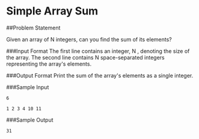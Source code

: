 # Simple Array Sum

##Problem Statement

Given an array of N integers, can you find the sum of its elements?

###Input Format
The first line contains an integer, N , denoting the size of the array.
The second line contains N space-separated integers representing the array's elements.

###Output Format
Print the sum of the array's elements as a single integer.

###Sample Input

```
6

1 2 3 4 10 11
```

###Sample Output

```
31
```